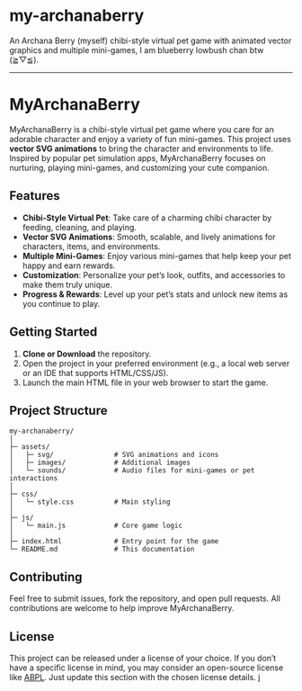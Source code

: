 # my-archanaberry

An Archana Berry (myself) chibi-style virtual pet game with animated vector graphics and multiple mini-games, I am blueberry lowbush chan btw (⁠≧⁠▽⁠≦⁠).  

---

# MyArchanaBerry

MyArchanaBerry is a chibi-style virtual pet game where you care for an adorable character and enjoy a variety of fun mini-games. This project uses **vector SVG animations** to bring the character and environments to life. Inspired by popular pet simulation apps, MyArchanaBerry focuses on nurturing, playing mini-games, and customizing your cute companion.

## Features

- **Chibi-Style Virtual Pet**: Take care of a charming chibi character by feeding, cleaning, and playing.
- **Vector SVG Animations**: Smooth, scalable, and lively animations for characters, items, and environments.
- **Multiple Mini-Games**: Enjoy various mini-games that help keep your pet happy and earn rewards.
- **Customization**: Personalize your pet’s look, outfits, and accessories to make them truly unique.
- **Progress & Rewards**: Level up your pet’s stats and unlock new items as you continue to play.

## Getting Started

1. **Clone or Download** the repository.
2. Open the project in your preferred environment (e.g., a local web server or an IDE that supports HTML/CSS/JS).
3. Launch the main HTML file in your web browser to start the game.

## Project Structure

```
my-archanaberry/
│
├─ assets/
│   ├─ svg/               # SVG animations and icons
│   ├─ images/            # Additional images
│   └─ sounds/            # Audio files for mini-games or pet interactions
│
├─ css/
│   └─ style.css          # Main styling
│
├─ js/
│   └─ main.js            # Core game logic
│
├─ index.html             # Entry point for the game
└─ README.md              # This documentation
```

## Contributing

Feel free to submit issues, fork the repository, and open pull requests. All contributions are welcome to help improve MyArchanaBerry.

## License

This project can be released under a license of your choice. If you don’t have a specific license in mind, you may consider an open-source license like [ABPL](https://github.com/archanaberry/license.md). Just update this section with the chosen license details.
j
